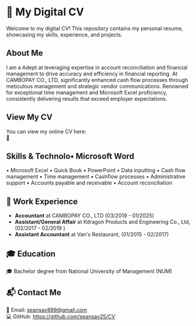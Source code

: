 # 🌟 My Digital CV  

Welcome to my digital CV! This repository contains my personal resume, showcasing my skills, experience, and projects.  

## About Me  
I am a Adept at leveraging expertise in account reconciliation and financial management to drive
accuracy and efficiency in financial reporting. At CAMBOPAY CO., LTD, significantly enhanced
cash flow processes through meticulous management and strategic vendor communications.
Renowned for exceptional time management and Microsoft Excel proficiency, consistently
delivering results that exceed employer expectations.

## View My CV  
You can view my online CV here:  
🔗 

## Skills & Technolo• Microsoft Word
• Microsoft Excel
• Quick Book
• PowerPoint
• Data inputting
• Cash flow management
• Time management
• Cashflow processes
• Administrative support
• Accounts payable and receivable
• Account reconciliation

## 💼 Work Experience  
- **Accountant** at CAMBOPAY CO., LTD (03/2019 - 01/2025) 
- **Assistant/General Affair** at Kdragon Products and Engineering Co., Ltd, (02/2017 - 02/2019
)  
- **Assistant Accountant** at Van's Restaurant, (01/2015 - 02/2017)
  
## 🎓 Education  
🎓 Bachelor degree from National University of Management (NUM)  

## 📬 Contact Me  
📧 Email: seansav899@gmail.com   
💻 GitHub: https://github.com/seansav25/CV
